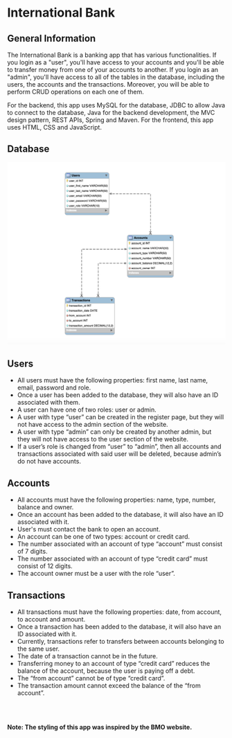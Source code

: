 # International Bank

<h2>General Information</h2>
<p>
    The International Bank is a banking app that has various functionalities. If you login as a "user", you'll have access to your accounts and you'll be     able to transfer money from one of your accounts to another. If you login as an "admin", you'll have access to all of the tables in the  
    database, including the users, the accounts and the transactions. Moreover, you will be able to perform CRUD operations on each one of them. 
</p>
<p>
    For the backend, this app uses MySQL for the database, JDBC to allow Java to connect to the database, Java for the backend development, the MVC           design pattern, REST APIs, Spring and Maven. For the frontend, this app uses HTML, CSS and JavaScript.
</p>
<h2>Database</h2>
<img src="https://github.com/isse-amina/bank-app/blob/main/bank-app/sql/model.png">
<h2>Users</h2>
<ul>
    <li>All users must have the following properties: first name, last name, email, password and role.</li>
    <li>Once a user has been added to the database, they will also have an ID associated with them.</li>
    <li>A user can have one of two roles: user or admin.</li>
    <li>A user with type “user” can be created in the register page, but they will not have access to the admin section of the website.</li>
    <li>A user with type “admin” can only be created by another admin, but they will not have access to the user section of the website.</li>
    <li>If a user’s role is changed from “user” to “admin”, then all accounts and transactions associated with said user will be deleted, because admin’s         do not have accounts.</li>
</ul>
<h2>Accounts</h2>
<ul>
    <li>All accounts must have the following properties: name, type, number, balance and owner.</li>
    <li>Once an account has been added to the database, it will also have an ID associated with it.</li>
    <li>User's must contact the bank to open an account.</li>
    <li>An account can be one of two types: account or credit card.</li>
    <li>The number associated with an account of type “account” must consist of 7 digits.</li>
    <li>The number associated with an account of type “credit card” must consist of 12 digits.</li>
    <li>The account owner must be a user with the role “user”.</li>
</ul>
<h2>Transactions</h2>
<ul>
    <li>All transactions must have the following properties: date, from account, to account and amount.</li>
    <li>Once a transaction has been added to the database, it will also have an ID associated with it.</li>
    <li>Currently, transactions refer to transfers between accounts belonging to the same user.</li>
    <li>The date of a transaction cannot be in the future.</li>
    <li>Transferring money to an account of type “credit card” reduces the balance of the account, because the user is paying off a debt.</li>
    <li>The “from account” cannot be of type “credit card”.</li>
    <li>The transaction amount cannot exceed the balance of the “from account”.</li>
</ul>
<br><br>
<p>
    <b>Note:<b> The styling of this app was inspired by the BMO website.
</p>
